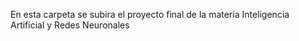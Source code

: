En esta carpeta se subira el proyecto final de la materia Inteligencia Artificial y Redes Neuronales
